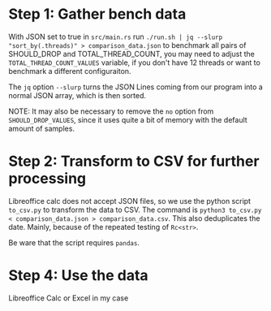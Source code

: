 # Step 1: Gather bench data
With JSON set to true in `src/main.rs` run
`./run.sh | jq --slurp "sort_by(.threads)" > comparison_data.json` to benchmark
all pairs of SHOULD_DROP and TOTAL_THREAD_COUNT, you may need to
adjust the `TOTAL_THREAD_COUNT_VALUES` variable, if you don't have
12 threads or want to benchmark a different configuraiton.

The `jq` option `--slurp` turns the JSON Lines coming from our program
into a normal JSON array, which is then sorted.

NOTE: It may also be necessary to remove the `no` option from 
`SHOULD_DROP_VALUES`, since it uses quite a bit of memory with
the default amount of samples.

# Step 2: Transform to CSV for further processing
Libreoffice calc does not accept JSON files, so we use the python script
`to_csv.py` to transform the data to CSV.
The command is `python3 to_csv.py < comparison_data.json > comparison_data.csv`.
This also deduplicates the date. Mainly, because of the repeated testing of `Rc<str>`.

Be ware that the script requires `pandas`.

# Step 4: Use the data
Libreoffice Calc or Excel in my case
